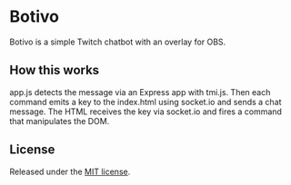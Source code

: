 # Botivo

Botivo is a simple Twitch chatbot with an overlay for OBS.

How this works
---
app.js detects the message via an Express app with tmi.js. Then each command emits a key to the index.html using socket.io and sends a chat message. The HTML receives the key via socket.io and fires a command that manipulates the DOM.

License
---
Released under the [MIT license](LICENSE).
